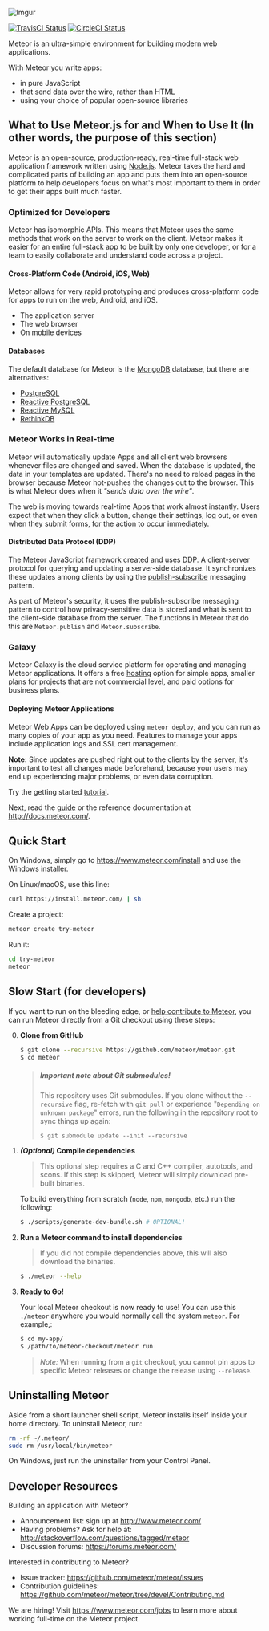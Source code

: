 ![Imgur](http://i.imgur.com/XwTwNPJ.png)

[![TravisCI Status](https://travis-ci.org/meteor/meteor.svg?branch=devel)](https://travis-ci.org/meteor/meteor)
[![CircleCI Status](https://circleci.com/gh/meteor/meteor/tree/devel.svg?style=shield&circle-token=c2d3c041506bd493ef3795ffa4448684cfce97b8)](https://circleci.com/gh/meteor/meteor/tree/devel)

Meteor is an ultra-simple environment for building modern web
applications.

With Meteor you write apps:

* in pure JavaScript
* that send data over the wire, rather than HTML
* using your choice of popular open-source libraries

## What to Use Meteor.js for and When to Use It (In other words, the purpose of this section)

Meteor is an open-source, production-ready, real-time full-stack web application framework written using [Node.js](https://github.com/nodejs/node). Meteor takes the hard and complicated parts of building an app and puts them into an open-source platform to help developers focus on what's most important to them in order to get their apps built much faster.  

### Optimized for Developers  

Meteor has isomorphic APIs. This means that Meteor uses the same methods that work on the server to work on the client. Meteor makes it easier for an entire full-stack app to be built by only one developer, or for a team to easily collaborate and understand code across a project.

#### Cross-Platform Code (Android, iOS, Web) 

Meteor allows for very rapid prototyping and produces cross-platform code for apps to run on the web, Android, and iOS. 



- The application server
- The web browser
- On mobile devices

#### Databases


The default database for Meteor is the [MongoDB](https://github.com/mongodb/mongo) database, but there are alternatives:

- [PostgreSQL](https://github.com/Richie765/meteor-pg)  
- [Reactive PostgreSQL](https://github.com/numtel/meteor-pg)  
- [Reactive MySQL](https://github.com/numtel/meteor-mysql) 
- [RethinkDB](https://github.com/Slava/meteor-rethinkdb)  


### Meteor Works in Real-time

Meteor will automatically update Apps and all client web browsers whenever files are changed and saved. When the database is updated, the data in your templates are updated. There's no need to reload pages in the browser because Meteor hot-pushes the changes out to the browser. This is what Meteor does when it *"sends data over the wire"*.

The web is moving towards real-time Apps that work almost instantly. Users expect that when they click a button, change their settings, log out, or even when they submit forms, for the action to occur immediately. 

#### Distributed Data Protocol (DDP)

The Meteor JavaScript framework created and uses DDP. A client-server protocol for querying and updating a server-side database. It synchronizes these updates among clients by using the [publish-subscribe](https://www.meteor.com/tutorials/blaze/publish-and-subscribe) messaging pattern. 

As part of Meteor's security, it uses the publish-subscribe messaging pattern to control how privacy-sensitive data is stored and what is sent to the client-side database from the server. The functions in Meteor that do this are <code>Meteor.publish</code> and <code>Meteor.subscribe</code>.   

### Galaxy

Meteor Galaxy is the cloud service platform for operating and managing Meteor applications. It offers a free [hosting](https://www.meteor.com/galaxy/signup) option for simple apps, smaller plans for projects that are not commercial level, and paid options for business plans.   

#### Deploying Meteor Applications

Meteor Web Apps can be deployed using <code>meteor deploy</code>, and you can run as many copies of your app as you need. Features to manage your apps include application logs and SSL cert management. 

**Note:** Since updates are pushed right out to the clients by the server, it's important to test all changes made beforehand, because your users may end up experiencing major problems, or even data corruption.

Try the getting started [tutorial](https://www.meteor.com/try).

Next, read the [guide](http://guide.meteor.com) or the reference documentation at http://docs.meteor.com/.

## Quick Start

On Windows, simply go to https://www.meteor.com/install and use the Windows installer.

On Linux/macOS, use this line:

```bash
curl https://install.meteor.com/ | sh
```

Create a project:

```bash
meteor create try-meteor
```

Run it:

```bash
cd try-meteor
meteor
```

## Slow Start (for developers)

If you want to run on the bleeding edge, or [help contribute to Meteor](Contributing.md), you
can run Meteor directly from a Git checkout using these steps:

0. **Clone from GitHub**

    ```sh
    $ git clone --recursive https://github.com/meteor/meteor.git
    $ cd meteor
    ```

    > ##### Important note about Git submodules!
    >
    > This repository uses Git submodules.  If you clone without the `--recursive` flag,
    > re-fetch with `git pull` or experience "`Depending on unknown package`" errors,
    > run the following in the repository root to sync things up again:
    >
    >     $ git submodule update --init --recursive

0. **_(Optional)_ Compile dependencies**

    > This optional step requires a C and C++ compiler, autotools, and scons.
    > If this step is skipped, Meteor will simply download pre-built binaries.

    To build everything from scratch (`node`, `npm`, `mongodb`, etc.) run the following:

    ```sh
    $ ./scripts/generate-dev-bundle.sh # OPTIONAL!
    ```

0. **Run a Meteor command to install dependencies**

    > If you did not compile dependencies above, this will also download the binaries.


    ```sh
    $ ./meteor --help
    ```

0. **Ready to Go!**

    Your local Meteor checkout is now ready to use!  You can use this `./meteor`
    anywhere you would normally call the system `meteor`.  For example,:

    ```sh
    $ cd my-app/
    $ /path/to/meteor-checkout/meteor run
    ```

    > _Note:_ When running from a `git` checkout, you cannot pin apps to specific
    > Meteor releases or change the release using `--release`.

## Uninstalling Meteor

Aside from a short launcher shell script, Meteor installs itself inside your
home directory. To uninstall Meteor, run:

```bash
rm -rf ~/.meteor/
sudo rm /usr/local/bin/meteor
```

On Windows, just run the uninstaller from your Control Panel.

## Developer Resources

Building an application with Meteor?

* Announcement list: sign up at http://www.meteor.com/
* Having problems? Ask for help at: http://stackoverflow.com/questions/tagged/meteor
* Discussion forums: https://forums.meteor.com/

Interested in contributing to Meteor?

* Issue tracker: https://github.com/meteor/meteor/issues
* Contribution guidelines: https://github.com/meteor/meteor/tree/devel/Contributing.md

We are hiring!  Visit https://www.meteor.com/jobs to
learn more about working full-time on the Meteor project.
